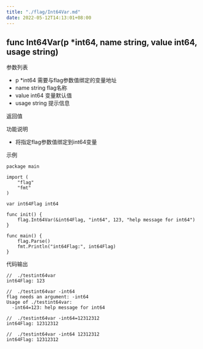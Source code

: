 ```yaml
---
title: "./flag/Int64Var.md"
date: 2022-05-12T14:13:01+08:00
---
```

## func Int64Var(p *int64, name string, value int64, usage string)

参数列表
- p *int64 需要与flag参数值绑定的变量地址
- name string  flag名称
- value int64 变量默认值
- usage string 提示信息

返回值

功能说明
- 将指定flag参数值绑定到int64变量    

示例
    
    package main
    
    import (
    	"flag"
    	"fmt"
    )
    
    var int64Flag int64
    
    func init() {
    	flag.Int64Var(&int64Flag, "int64", 123, "help message for int64")
    }
    
    func main() {
    	flag.Parse()
    	fmt.Println("int64Flag:", int64Flag)
    }

代码输出
    
    //  ./testint64var 
    int64Flag: 123
    
    //  ./testint64var -int64
    flag needs an argument: -int64
    Usage of ./testint64var:
      -int64=123: help message for int64
    
    //  ./testint64var -int64=12312312
    int64Flag: 12312312
    
    //  ./testint64var -int64 12312312
    int64Flag: 12312312
